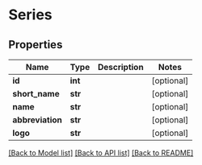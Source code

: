 # Series

## Properties
Name | Type | Description | Notes
------------ | ------------- | ------------- | -------------
**id** | **int** |  | [optional] 
**short_name** | **str** |  | [optional] 
**name** | **str** |  | [optional] 
**abbreviation** | **str** |  | [optional] 
**logo** | **str** |  | [optional] 

[[Back to Model list]](../README.md#documentation-for-models) [[Back to API list]](../README.md#documentation-for-api-endpoints) [[Back to README]](../README.md)

